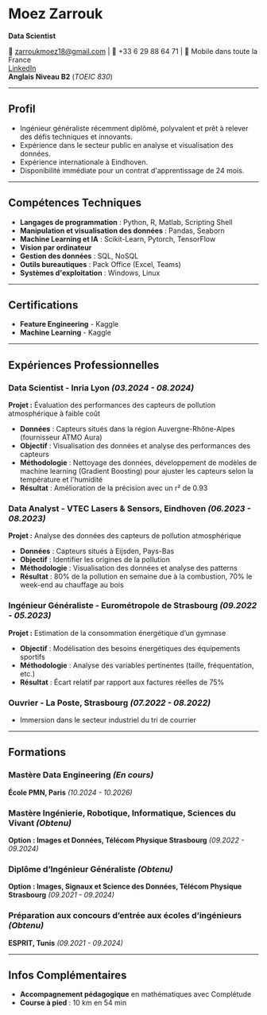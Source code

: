 # Moez Zarrouk

**Data Scientist**

📧 zarroukmoez18@gmail.com  | 📱 +33 6 29 88 64 71  | 📍 Mobile dans toute la France  
[LinkedIn](https://www.linkedin.com/in/moez-zarrouk-773459231/)  
**Anglais Niveau B2** (*TOEIC 830*)

---

## Profil

- Ingénieur généraliste récemment diplômé, polyvalent et prêt à relever des défis techniques et innovants.
- Expérience dans le secteur public en analyse et visualisation des données.
- Expérience internationale à Eindhoven.
- Disponibilité immédiate pour un contrat d'apprentissage de 24 mois.

---

## Compétences Techniques

- **Langages de programmation** : Python, R, Matlab, Scripting Shell
- **Manipulation et visualisation des données** : Pandas, Seaborn
- **Machine Learning et IA** : Scikit-Learn, Pytorch, TensorFlow
- **Vision par ordinateur**
- **Gestion des données** : SQL, NoSQL
- **Outils bureautiques** : Pack Office (Excel, Teams)
- **Systèmes d'exploitation** : Windows, Linux

---

## Certifications

- **Feature Engineering** - Kaggle  
- **Machine Learning** - Kaggle  

---

## Expériences Professionnelles

### **Data Scientist** - Inria Lyon *(03.2024 - 08.2024)*

**Projet :** Évaluation des performances des capteurs de pollution atmosphérique à faible coût  
- **Données** : Capteurs situés dans la région Auvergne-Rhône-Alpes (fournisseur ATMO Aura)
- **Objectif** : Visualisation des données et analyse des performances des capteurs
- **Méthodologie** : Nettoyage des données, développement de modèles de machine learning (Gradient Boosting) pour ajuster les capteurs selon la température et l'humidité
- **Résultat** : Amélioration de la précision avec un r² de 0.93

### **Data Analyst** - VTEC Lasers & Sensors, Eindhoven *(06.2023 - 08.2023)*

**Projet :** Analyse des données des capteurs de pollution atmosphérique  
- **Données** : Capteurs situés à Eijsden, Pays-Bas
- **Objectif** : Identifier les origines de la pollution
- **Méthodologie** : Visualisation des données et analyse des patterns
- **Résultat** : 80% de la pollution en semaine due à la combustion, 70% le week-end au chauffage au bois

### **Ingénieur Généraliste** - Eurométropole de Strasbourg *(09.2022 - 05.2023)*

**Projet :** Estimation de la consommation énergétique d’un gymnase  
- **Objectif** : Modélisation des besoins énergétiques des équipements sportifs
- **Méthodologie** : Analyse des variables pertinentes (taille, fréquentation, etc.)
- **Résultat** : Écart relatif par rapport aux factures réelles de 75%

### **Ouvrier** - La Poste, Strasbourg *(07.2022 - 08.2022)*

- Immersion dans le secteur industriel du tri de courrier

---

## Formations

### **Mastère Data Engineering** *(En cours)*
**École PMN, Paris** *(10.2024 - 10.2026)*

### **Mastère Ingénierie, Robotique, Informatique, Sciences du Vivant** *(Obtenu)*
**Option : Images et Données, Télécom Physique Strasbourg** *(09.2022 - 09.2024)*

### **Diplôme d’Ingénieur Généraliste** *(Obtenu)*
**Option : Images, Signaux et Science des Données, Télécom Physique Strasbourg** *(09.2021 - 09.2024)*

### **Préparation aux concours d’entrée aux écoles d’ingénieurs** *(Obtenu)*
**ESPRIT, Tunis** *(09.2021 - 09.2024)*

---

## Infos Complémentaires

- **Accompagnement pédagogique** en mathématiques avec Complétude
- **Course à pied** : 10 km en 54 min

